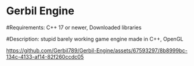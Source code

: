 # Gerbil Engine

#Requirements:
C++ 17 or newer, Downloaded libraries

#Description:
stupid barely working game engine made in C++, OpenGL



https://github.com/Gerbil789/Gerbil-Engine/assets/67593297/8b8999bc-134c-4133-af14-82f260ccdc05

